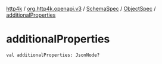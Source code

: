 [http4k](../../../index.md) / [org.http4k.openapi.v3](../../index.md) / [SchemaSpec](../index.md) / [ObjectSpec](index.md) / [additionalProperties](./additional-properties.md)

# additionalProperties

`val additionalProperties: JsonNode?`